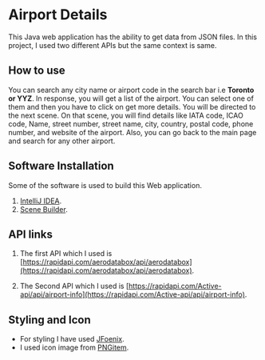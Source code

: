
# Airport Details

This Java web application has the ability to get data from JSON files. In this project, I used two different APIs but the same context is same. 

## How to use 
You can search any city name or airport code in the search bar i.e **Toronto or YYZ**.  In response, you will get a list of the airport. You can select one of them and then you have to click on get more details. You will be directed to the next scene. On that scene, you will find details like IATA code, ICAO code, Name, street number, street name, city, country, postal code, phone number, and website of the airport. Also, you can go back to the main page and search for any other airport.



## Software Installation 
Some of the software is used to build this Web application.
1. [IntelliJ IDEA](https://www.jetbrains.com/idea/download/#section=windows).
2. [Scene Builder](https://gluonhq.com/products/scene-builder/).

## API links
1. The first API which I used is [https://rapidapi.com/aerodatabox/api/aerodatabox](https://rapidapi.com/aerodatabox/api/aerodatabox).

2. The Second API which I used is [https://rapidapi.com/Active-api/api/airport-info](https://rapidapi.com/Active-api/api/airport-info).

## Styling and Icon

 - For styling I have used [JFoenix](http://www.jfoenix.com/).
 - I used icon image from [PNGitem](https://www.pngitem.com/middle/hooTbiT_airport-icon-png-circle-clipart-png-download-airport/).
